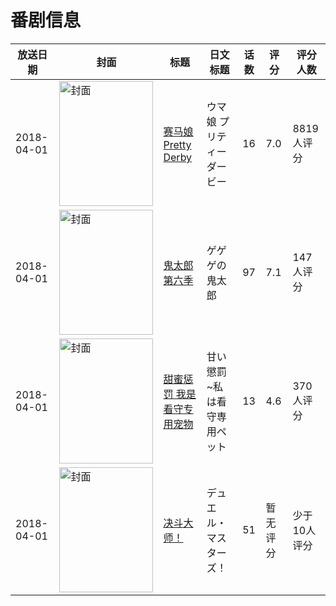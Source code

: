 # 番剧信息

|放送日期|封面|标题|日文标题|话数|评分|评分人数|
|---|---|---|---|---|---|---|
|2018-04-01|<img src="//lain.bgm.tv/pic/cover/c/91/c0/212003_pPk1M.jpg" alt="封面" style="width:150px;height:200px;object-fit:cover;">|[赛马娘 Pretty Derby](https://bangumi.tv/subject/212003)|ウマ娘 プリティーダービー|16|7.0|8819人评分|
|2018-04-01|<img src="//lain.bgm.tv/pic/cover/c/30/71/234531_u3ujU.jpg" alt="封面" style="width:150px;height:200px;object-fit:cover;">|[鬼太郎 第六季](https://bangumi.tv/subject/234531)|ゲゲゲの鬼太郎|97|7.1|147人评分|
|2018-04-01|<img src="/img/no_icon_subject.png" alt="封面" style="width:150px;height:200px;object-fit:cover;">|[甜蜜惩罚 我是看守专用宠物](https://bangumi.tv/subject/237602)|甘い懲罰~私は看守専用ペット|13|4.6|370人评分|
|2018-04-01|<img src="//lain.bgm.tv/pic/cover/c/a3/62/240513_tSdV9.jpg" alt="封面" style="width:150px;height:200px;object-fit:cover;">|[决斗大师！](https://bangumi.tv/subject/240513)|デュエル・マスターズ！|51|暂无评分|少于10人评分|
